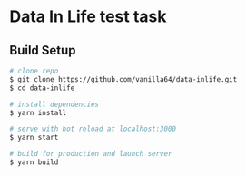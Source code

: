 # Data In Life test task

## Build Setup

```bash
# clone repo
$ git clone https://github.com/vanilla64/data-inlife.git
$ cd data-inlife

# install dependencies
$ yarn install

# serve with hot reload at localhost:3000
$ yarn start

# build for production and launch server
$ yarn build
```